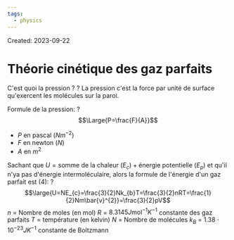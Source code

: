 ```yaml
---
tags:
  - physics
---
```

Created: 2023-09-22

# Théorie cinétique des gaz parfaits

C'est quoi la pression ?
?
La pression c'est la force par unité de surface qu'exercent les molécules sur la paroi.
<!--SR:!2024-03-31,37,130-->

Formule de la pression:
?
$$\Large{P=\frac{F}{A}}$$
- $P$ en pascal ($Nm^{-2}$)
- $F$ en newton ($N$)
- $A$ en $m^{2}$
<!--SR:!2024-04-11,122,250-->

Sachant que $U=\text{somme de la chaleur }(E_{c})+\text{énergie potentielle }(E_{p})$ et qu'il n'ya pas d'énergie intermoléculaire, alors la formule de l'énergie d'un gaz parfait est (4):
?
$$\large{U=NE_{c}=\frac{3}{2}Nk_{b}T=\frac{3}{2}nRT=\frac{1}{2}Nm\bar{v}^{2}}=\frac{3}{2}pV$$
$n$ = Nombre de moles (en mol)
$R$ = $8.3145 J\text{mol}^{-1}K^{-1}$ constante des gaz parfaits
$T$ = température (en kelvin)
$N$ = Nombre de molécules
$k_{B}$ = $1.38\cdot 10^{-23} JK^{-1}$ constante de Boltzmann
<!--SR:!2024-02-29,9,190-->